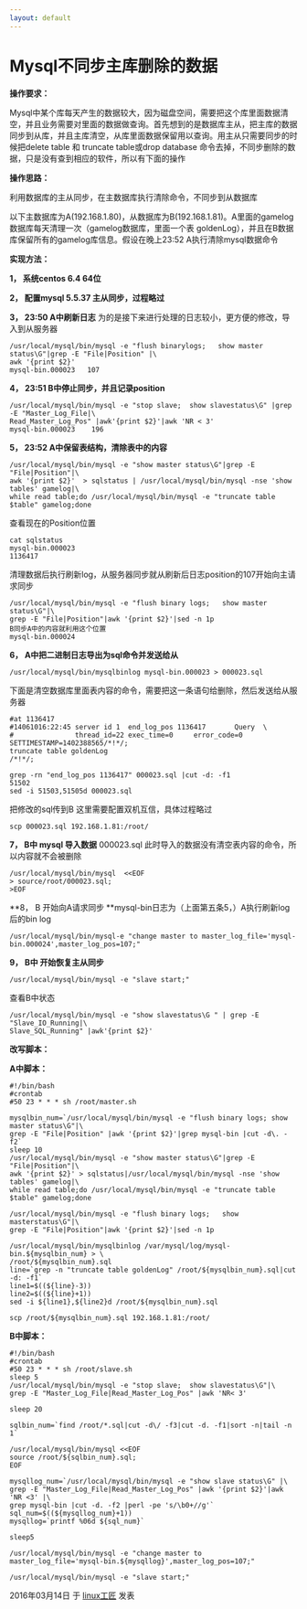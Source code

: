 ```yaml
---
layout: default
---
```


# Mysql不同步主库删除的数据

**操作要求：**

Mysql中某个库每天产生的数据较大，因为磁盘空间，需要把这个库里面数据清空，并且业务需要对里面的数据做查询。首先想到的是数据库主从，把主库的数据同步到从库，并且主库清空，从库里面数据保留用以查询。用主从只需要同步的时候把delete table 和 truncate table或drop database 命令去掉，不同步删除的数据，只是没有查到相应的软件，所以有下面的操作

**操作思路：**

利用数据库的主从同步，在主数据库执行清除命令，不同步到从数据库

以下主数据库为A(192.168.1.80)，从数据库为B(192.168.1.81)。A里面的gamelog数据库每天清理一次（gamelog数据库，里面一个表 goldenLog），并且在B数据库保留所有的gamelog库信息。假设在晚上23:52  A执行清除mysql数据命令

**实现方法：**

**1，  系统centos 6.4 64位**

**2，  配置mysql 5.5.37 主从同步，过程略过**

**3，  23:50 A中刷新日志** 为的是接下来进行处理的日志较小，更方便的修改，导入到从服务器

```
/usr/local/mysql/bin/mysql -e "flush binarylogs;   show master status\G"|grep -E "File|Position" |\
awk '{print $2}'
mysql-bin.000023   107
```

**4，  23:51  B中停止同步，并且记录position**

```
/usr/local/mysql/bin/mysql -e "stop slave;  show slavestatus\G" |grep -E "Master_Log_File|\
Read_Master_Log_Pos" |awk'{print $2}'|awk 'NR < 3'
mysql-bin.000023    196
```

**5，  23:52  A中保留表结构，清除表中的内容**

```
/usr/local/mysql/bin/mysql -e "show master status\G"|grep -E "File|Position"|\
awk '{print $2}'  > sqlstatus | /usr/local/mysql/bin/mysql -nse 'show tables' gamelog|\
while read table;do /usr/local/mysql/bin/mysql -e "truncate table $table" gamelog;done
```

查看现在的Position位置 

```
cat sqlstatus
mysql-bin.000023
1136417
```

清理数据后执行刷新log，从服务器同步就从刷新后日志position的107开始向主请求同步

```
/usr/local/mysql/bin/mysql -e "flush binary logs;   show master status\G"|\
grep -E "File|Position"|awk '{print $2}'|sed -n 1p
B同步A中的内容就利用这个位置 
mysql-bin.000024
```

**6，  A中把二进制日志导出为sql命令并发送给从**

```
/usr/local/mysql/bin/mysqlbinlog mysql-bin.000023 > 000023.sql
```

下面是清空数据库里面表内容的命令，需要把这一条语句给删除，然后发送给从服务器

```
#at 1136417
#14061016:22:45 server id 1  end_log_pos 1136417       Query  \
#               thread_id=22 exec_time=0     error_code=0
SETTIMESTAMP=1402388565/*!*/;
truncate table goldenLog
/*!*/;
```

```
grep -rn "end_log_pos 1136417" 000023.sql |cut -d: -f1
51502
sed -i 51503,51505d 000023.sql
```

把修改的sql传到B  这里需要配置双机互信，具体过程略过

```
scp 000023.sql 192.168.1.81:/root/
```

**7，  B中 mysql 导入数据** 000023.sql 此时导入的数据没有清空表内容的命令，所以内容就不会被删除

```
/usr/local/mysql/bin/mysql  <<EOF
> source/root/000023.sql;
>EOF
```

**8，  B 开始向A请求同步  **mysql-bin日志为（上面第五条5，）A执行刷新log后的bin log

```
/usr/local/mysql/bin/mysql-e "change master to master_log_file='mysql-bin.000024',master_log_pos=107;"
```

**9， B中 开始恢复主从同步**

```
/usr/local/mysql/bin/mysql -e "slave start;"
```

查看B中状态

```
/usr/local/mysql/bin/mysql -e "show slavestatus\G " | grep -E "Slave_IO_Running|\
Slave_SQL_Running" |awk'{print $2}'
```

**改写脚本：**

**A中脚本：**

```
#!/bin/bash
#crontab
#50 23 * * * sh /root/master.sh
 
mysqlbin_num=`/usr/local/mysql/bin/mysql -e "flush binary logs; show master status\G"|\
grep -E "File|Position" |awk '{print $2}'|grep mysql-bin |cut -d\. -f2`
sleep 10
/usr/local/mysql/bin/mysql -e "show master status\G"|grep -E "File|Position"|\
awk '{print $2}' > sqlstatus|/usr/local/mysql/bin/mysql -nse 'show tables' gamelog|\
while read table;do /usr/local/mysql/bin/mysql -e "truncate table $table" gamelog;done
 
/usr/local/mysql/bin/mysql -e "flush binary logs;   show masterstatus\G"|\
grep -E "File|Position"|awk '{print $2}'|sed -n 1p
 
/usr/local/mysql/bin/mysqlbinlog /var/mysql/log/mysql-bin.${mysqlbin_num} > \
/root/${mysqlbin_num}.sql
line=`grep -n "truncate table goldenLog" /root/${mysqlbin_num}.sql|cut -d: -f1`
line1=$((${line}-3))
line2=$((${line}+1))
sed -i ${line1},${line2}d /root/${mysqlbin_num}.sql
 
scp /root/${mysqlbin_num}.sql 192.168.1.81:/root/
```

**B中脚本：**

```
#!/bin/bash
#crontab
#50 23 * * * sh /root/slave.sh
sleep 5
/usr/local/mysql/bin/mysql -e "stop slave;  show slavestatus\G"|\
grep -E "Master_Log_File|Read_Master_Log_Pos" |awk 'NR< 3'
 
sleep 20
 
sqlbin_num=`find /root/*.sql|cut -d\/ -f3|cut -d. -f1|sort -n|tail -n 1`
 
/usr/local/mysql/bin/mysql <<EOF
source /root/${sqlbin_num}.sql;
EOF
 
mysqllog_num=`/usr/local/mysql/bin/mysql -e "show slave status\G" |\
grep -E "Master_Log_File|Read_Master_Log_Pos" |awk '{print $2}'|awk 'NR <3' |\
grep mysql-bin |cut -d. -f2 |perl -pe 's/\b0+//g'`
sql_num=$((${mysqllog_num}+1))
mysqllog=`printf %06d ${sql_num}`
 
sleep5
 
/usr/local/mysql/bin/mysql -e "change master to master_log_file='mysql-bin.${mysqllog}',master_log_pos=107;"
 
/usr/local/mysql/bin/mysql -e "slave start;"
```

2016年03月14日 于 [linux工匠](http://www.bbotte.com/) 发表